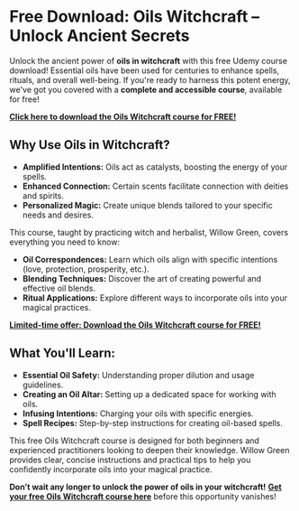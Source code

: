 # Free Download: Oils Witchcraft – Unlock Ancient Secrets

Unlock the ancient power of **oils in witchcraft** with this free Udemy course download! Essential oils have been used for centuries to enhance spells, rituals, and overall well-being. If you're ready to harness this potent energy, we've got you covered with a **complete and accessible course**, available for free!

[**Click here to download the Oils Witchcraft course for FREE!**](https://udemywork.com/oils-witchcraft)

## Why Use Oils in Witchcraft?

*   **Amplified Intentions:** Oils act as catalysts, boosting the energy of your spells.
*   **Enhanced Connection:** Certain scents facilitate connection with deities and spirits.
*   **Personalized Magic:** Create unique blends tailored to your specific needs and desires.

This course, taught by practicing witch and herbalist, Willow Green, covers everything you need to know:

*   **Oil Correspondences:** Learn which oils align with specific intentions (love, protection, prosperity, etc.).
*   **Blending Techniques:** Discover the art of creating powerful and effective oil blends.
*   **Ritual Applications:** Explore different ways to incorporate oils into your magical practices.

[**Limited-time offer: Download the Oils Witchcraft course for FREE!**](https://udemywork.com/oils-witchcraft)

## What You'll Learn:

*   **Essential Oil Safety:** Understanding proper dilution and usage guidelines.
*   **Creating an Oil Altar:** Setting up a dedicated space for working with oils.
*   **Infusing Intentions:** Charging your oils with specific energies.
*   **Spell Recipes:** Step-by-step instructions for creating oil-based spells.

This free Oils Witchcraft course is designed for both beginners and experienced practitioners looking to deepen their knowledge. Willow Green provides clear, concise instructions and practical tips to help you confidently incorporate oils into your magical practice.

**Don’t wait any longer to unlock the power of oils in your witchcraft!** **[Get your free Oils Witchcraft course here](https://udemywork.com/oils-witchcraft)** before this opportunity vanishes!

